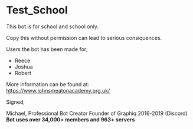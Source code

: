 # Test_School

This bot is for school and school only.

Copy this without permission can lead to serious consiquences.


Users the bot has been made for;

- Reece
- Joshua
- Robert


More information can be found at: https://www.johnsmeatonacademy.org.uk/

Signed,

Michael,
Professional Bot Creator
Founder of Graphiq 2016-2019 (Discord)
__Bot uses over 34,000+ members and 963+ servers__
